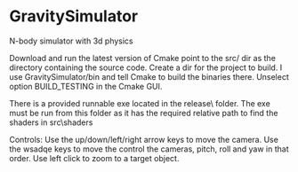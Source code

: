 # GravitySimulator
N-body simulator with 3d physics

Download and run the latest version of Cmake point to the src/ dir as the directory containing the source code. Create a dir for the project to build. I use GravitySimulator/bin and tell Cmake to build the binaries there. Unselect option BUILD_TESTING in the Cmake GUI. 

There is a provided runnable exe located in the release\ folder. The exe must be run from this folder as it has the required relative path to find the shaders in src\shaders

Controls:
Use the up/down/left/right arrow keys to move the camera. 
Use the wsadqe keys to move the control the cameras, pitch, roll and yaw in that order.
Use left click to zoom to a target object.
